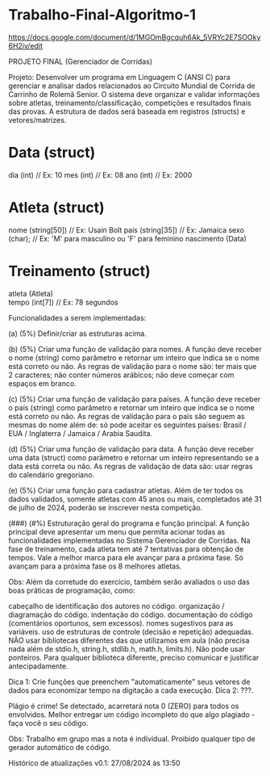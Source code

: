 # Trabalho-Final-Algoritmo-1

https://docs.google.com/document/d/1MGOmBgcquh6Ak_5VRYc2E7SOOky6H2iv/edit

PROJETO FINAL (Gerenciador de Corridas)

Projeto: Desenvolver um programa em Linguagem C (ANSI C) para gerenciar e analisar dados relacionados ao Circuito Mundial de Corrida de Carrinho de Rolemã Senior. O sistema deve organizar e validar informações sobre atletas, treinamento/classificação, competições e resultados finais das provas. A estrutura de dados será baseada em registros (structs) e vetores/matrizes.

# Data (struct)
dia (int) 	// Ex: 10
mes (int)	// Ex: 08
ano (int)	// Ex: 2000
     
 # Atleta (struct)
nome (string[50])    	// Ex: Usain Bolt
pais (string[35])		// Ex: Jamaica
sexo (char);		// Ex: 'M' para masculino ou 'F' para feminino
nascimento (Data)

# Treinamento (struct)
atleta (Atleta)				
tempo (int[7]) 		// Ex: 78 segundos


Funcionalidades a serem implementadas:

(a) (5%) Definir/criar as estruturas acima.

(b) (5%) Criar uma função de validação para nomes.
A função deve receber o nome (string) como parâmetro e retornar um inteiro que indica se o nome está correto ou não. As regras de validação para o nome são:
ter mais que 2 caracteres; não conter números arábicos; não deve começar com espaços em branco.

(c) (5%) Criar uma função de validação para países.
A função deve receber o país (string) como parâmetro e retornar um inteiro que indica se o nome está correto ou não. As regras de validação para o país são seguem as mesmas do nome além de:
só pode aceitar os seguintes países: Brasil / EUA / Inglaterra / Jamaica / Arabia Saudita.

(d) (5%) Criar uma função de validação para data.
A função deve receber uma data (struct) como parâmetro e retornar um inteiro representando se a data está correta ou não. As regras de validação de data são: 
usar regras do calendário gregoriano. 

(e) (5%) Criar uma função para cadastrar atletas. 
Além de ter todos os dados validados, somente atletas com 45 anos ou mais, completados até 31 de julho de 2024, poderão se inscrever nesta competição. 



(###) (#%) Estruturação geral do programa e função principal.
A função principal deve apresentar um menu que permita acionar todas as funcionalidades implementadas no Sistema Gerenciador de Corridas. 
Na fase de treinamento, cada atleta tem até 7 tentativas para obtenção de tempos. Vale a melhor marca para ele avançar para a próxima fase. Só avançam para a próxima fase os 8 melhores atletas.



Obs: Além da corretude do exercício, também serão avaliados o uso das boas práticas de programação, como:

cabeçalho de identificação dos autores no código.
organização / diagramação do código.
indentação do código.
documentação do código (comentários oportunos, sem excessos).
nomes sugestivos para as variáveis.
uso de estruturas de controle (decisão e repetição) adequadas.
NÃO usar bibliotecas diferentes das que utilizamos em aula (não precisa nada além de stdio.h, string.h, stdlib.h, math.h, limits.h). Não pode usar ponteiros. Para qualquer biblioteca diferente, preciso comunicar e justificar antecipadamente.

Dica 1: Crie funções que preenchem "automaticamente" seus vetores de dados para economizar tempo na digitação a cada execução.
Dica 2: ???.

Plágio é crime! 
Se detectado, acarretará nota 0 (ZERO) para todos os envolvidos. Melhor entregar um código incompleto do que algo plagiado - faça você o seu código.


Obs: 
Trabalho em grupo mas a nota é individual.
Proibido qualquer tipo de gerador automático de código.



Histórico de atualizações
v0.1: 27/08/2024 às 13:50 

